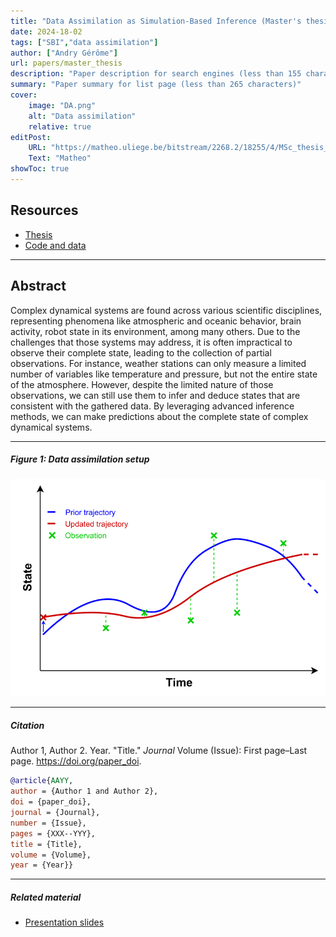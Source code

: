 ```yaml
---
title: "Data Assimilation as Simulation-Based Inference (Master's thesis)" 
date: 2024-18-02
tags: ["SBI","data assimilation"]
author: ["Andry Gérôme"]
url: papers/master_thesis
description: "Paper description for search engines (less than 155 characters)" 
summary: "Paper summary for list page (less than 265 characters)"
cover:
    image: "DA.png"
    alt: "Data assimilation"
    relative: true
editPost:
    URL: "https://matheo.uliege.be/bitstream/2268.2/18255/4/MSc_thesis_Gerome_ANDRY_2023.pdf"
    Text: "Matheo"
showToc: true
---
```

## Resources

- [Thesis](https://matheo.uliege.be/bitstream/2268.2/18255/4/MSc_thesis_Gerome_ANDRY_2023.pdf)
- [Code and data](https://github.com/gerome-andry/dasbi)

---
## Abstract

Complex dynamical systems are found across various scientific disciplines, representing phenomena like atmospheric and oceanic behavior, brain activity, robot state
in its environment, among many others. Due to the challenges that those systems
may address, it is often impractical to observe their complete state, leading to the
collection of partial observations. For instance, weather stations can only measure a
limited number of variables like temperature and pressure, but not the entire state
of the atmosphere. However, despite the limited nature of those observations, we
can still use them to infer and deduce states that are consistent with the gathered
data. By leveraging advanced inference methods, we can make predictions about
the complete state of complex dynamical systems.

---
##### Figure 1:  Data assimilation setup

<img src="DA.png" alt="pipeline" width="600"/>

---

##### Citation

Author 1, Author 2. Year. "Title." *Journal* Volume (Issue): First page–Last page. https://doi.org/paper_doi.

```BibTeX
@article{AAYY,
author = {Author 1 and Author 2},
doi = {paper_doi},
journal = {Journal},
number = {Issue},
pages = {XXX--YYY},
title = {Title},
volume = {Volume},
year = {Year}}
```

---

##### Related material

+ [Presentation slides](Msc_thesis_Presentation.pdf)